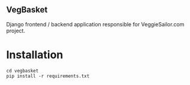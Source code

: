 VegBasket
---------

Django frontend / backend application responsible for VeggieSailor.com project.

Installation
============

```
cd vegbasket
pip install -r requirements.txt 
```
